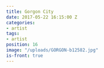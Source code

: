 ```yaml
---
title: Gorgon City
date: 2017-05-22 16:15:00 Z
categories:
- artist
tags:
- artist
position: 16
image: "/uploads/GORGON-b12582.jpg"
is-front: true
---
```


